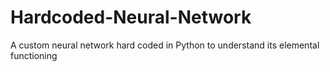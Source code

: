 # Hardcoded-Neural-Network
A custom neural network hard coded in Python to understand its elemental functioning 
